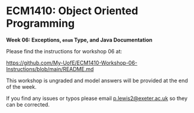 # ECM1410: Object Oriented Programming
**Week 06: Exceptions, `enum` Type, and Java Documentation**

Please find the instructions for workshop 06 at:

https://github.com/My-UofE/ECM1410-Workshop-06-Instructions/blob/main/README.md

This workshop is ungraded and model answers will be provided at the end of the week.

If you find any issues or typos please email p.lewis2@exeter.ac.uk so they can be corrected.
